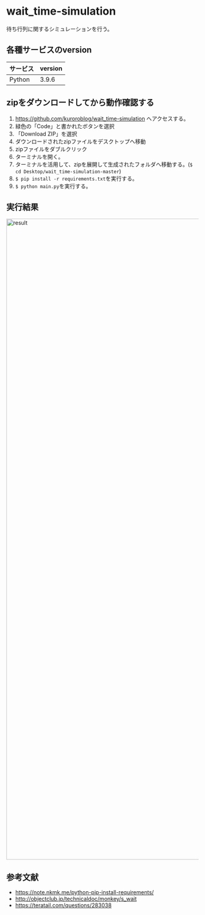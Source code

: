 # wait_time-simulation
待ち行列に関するシミュレーションを行う。

## 各種サービスのversion

| サービス | version |
| ------------- | ------------- |
| Python  | 3.9.6  |

## zipをダウンロードしてから動作確認する

1. https://github.com/kuroroblog/wait_time-simulation へアクセスする。
2. 緑色の「Code」と書かれたボタンを選択
3. 「Download ZIP」を選択
4. ダウンロードされたzipファイルをデスクトップへ移動
5. zipファイルをダブルクリック
6. ターミナルを開く。
7. ターミナルを活用して、zipを展開して生成されたフォルダへ移動する。(`$ cd Desktop/wait_time-simulation-master`)
8. `$ pip install -r requirements.txt`を実行する。
9. `$ python main.py`を実行する。

## 実行結果

<img width="1680" alt="result" src="https://user-images.githubusercontent.com/23373288/146669816-ee1619e5-0905-4088-99d3-407ed8649ee8.png">

## 参考文献
- https://note.nkmk.me/python-pip-install-requirements/
- http://objectclub.jp/technicaldoc/monkey/s_wait
- https://teratail.com/questions/283038
